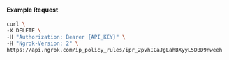 <!-- Code generated for API Clients. DO NOT EDIT. -->

#### Example Request

```bash
curl \
-X DELETE \
-H "Authorization: Bearer {API_KEY}" \
-H "Ngrok-Version: 2" \
https://api.ngrok.com/ip_policy_rules/ipr_2pvhICaJgLahBXyyL5DBD9nweeh
```
